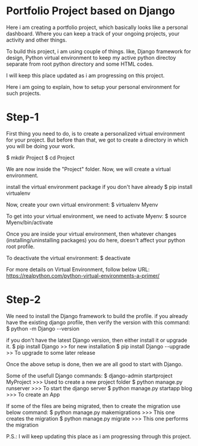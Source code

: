 # Portfolio Project based on Django

Here i am creating a portfolio project, which basically looks like a personal dashboard. Where you can keep a track of your ongoing projects, your activity and other things.

To build this project, i am using couple of things. like, Django framework for design, Python virtual environment to keep my active python directoy separate from root python directory and some HTML codes.

I will keep this place updated as i am progressing on this project.

Here i am going to explain, how to setup your personal environment for such projects.

# Step-1

First thing you need to do, is to create a personalized virtual environment for your project. But before than that, we got to create a directory in which you will be doing your work.

$ mkdir Project
$ cd Project

We are now inside the "Project" folder. Now, we will create a virtual environment.

install the virtual environment package if you don't have already
$ pip install virtualenv

Now, create your own virtual environment:
$ virtualenv Myenv

To get into your virtual environment, we need to activate Myenv:
$ source Myenv/bin/activate

Once you are inside your virtual environment, then whatever changes (installing/uninstalling packages) you do here, doesn't affect your python root profile.

To deactivate the virtual environment:
$ deactivate

For more details on Virtual Environment, follow below URL:
https://realpython.com/python-virtual-environments-a-primer/


# Step-2

We need to install the Django framework to build the profile. if you already have the existing django profile, then verify the version with this command:
$ python -m Django --version

if you don't have the latest Django version, then either install it or upgrade it.
$ pip install Django    >> for new installation
$ pip install Django --upgrade    >> To upgrade to some later release

Once the above setup is done, then we are all good to start with Django.

Some of the usefull Django commands:
$ django-admin startproject MyProject         >>> Used to create a new project folder
$ python manage.py runserver                  >>> To start the django server
$ python manage.py startapp blog              >>> To create an App

If some of the files are being migrated, then to create the migration use below command:
$ python manage.py makemigrations             >>> This one creates the migration
$ python manage.py migrate                    >>> This one performs the migration



P.S.: I will keep updating this place as i am progressing through this project.
